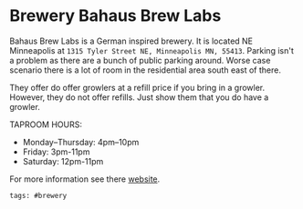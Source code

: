 # Brewery Bahaus Brew Labs

Bahaus Brew Labs is a German inspired brewery. It is located NE Minneapolis at `1315 Tyler Street NE, Minneapolis MN, 55413`. Parking isn't a problem as there are a bunch of public parking around. Worse case scenario there is a lot of room in the residential area south east of there.

They offer do offer growlers at a refill price if you bring in a growler. However, they do not offer refills. Just show them that you do have a growler.

TAPROOM HOURS:

- Monday–Thursday: 4pm–10pm
- Friday: 3pm-11pm
- Saturday: 12pm-11pm

For more information see there [website].

[website]: https://www.bauhausbrewlabs.com/

    tags: #brewery
